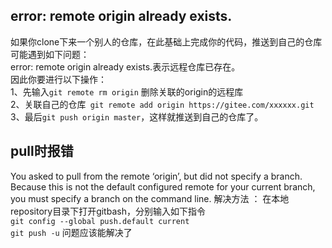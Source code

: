 ## error: remote origin already exists.

如果你clone下来一个别人的仓库，在此基础上完成你的代码，推送到自己的仓库可能遇到如下问题：  
error: remote origin already exists.表示远程仓库已存在。  
因此你要进行以下操作：  
1、先输入`git remote rm origin` 删除关联的origin的远程库  
2、关联自己的仓库` git remote add origin https://gitee.com/xxxxxx.git`  
3、最后`git push origin master`，这样就推送到自己的仓库了。

## pull时报错

You asked to pull from the remote ‘origin’, but did not specify a branch. Because this is not the default configured remote for your current branch, you must specify a branch on the command line.
解决方法 ：
 在本地repository目录下打开gitbash，分别输入如下指令  
 `git config --global push.default current`  
 `git push -u`
问题应该能解决了